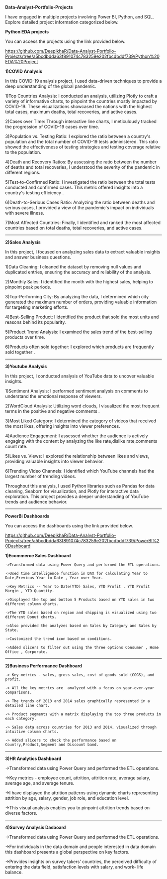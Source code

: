 **Data-Analyst-Portfolio-Projects**

I have engaged in multiple projects involving Power BI, Python, and SQL. Explore detailed project information categorized below.


**Python EDA projects**

You can access the projects using the link provided below.

https://github.com/DeepikhaR/Data-Analyst-Portfolio-Projects/tree/a5bcdbdda63f891074c783259e202fbcdbddf739/Python%20EDA%20Project



__1)COVID Analysis__



  In this COVID-19 analysis project, I used data-driven techniques to provide a deep understanding of the global pandemic. 

  1)Top Countries Analysis: I conducted an analysis, utilizing Plotly to craft a variety of informative charts, to pinpoint the countries mostly 
  impacted by COVID-19. These visualizations showcased the nations with the highest total cases, maximum deaths, total recoveries, and active 
  cases. 

  2)Cases over Time: Through interactive line charts, I meticulously tracked the progression of COVID-19 cases over time. 

  3)Population vs. Testing Ratio: I explored the ratio between a country's population and the total number of COVID-19 tests administered. This 
  ratio showed the effectiveness of testing strategies and testing coverage relative to the population.

  4)Death and Recovery Ratios: By assessing the ratio between the number of deaths and total recoveries, I understood the severity of the 
  pandemic in different regions. 

  5)Test-to-Confirmed Ratio: I investigated the ratio between the total tests conducted and confirmed cases. This metric offered insights into a 
  country's testing efficiency .

  6)Death-to-Serious Cases Ratio: Analyzing the ratio between deaths and serious cases, I provided a view of the pandemic's impact on individuals 
  with severe illness.

  7)Most Affected Countries: Finally, I identified and ranked the most affected countries based on total deaths, total recoveries, and active 
  cases. 


---------------------------------------------------------------------------------------------------------------------------------------------------------------------------


__2)Sales Analysis__



  In this project, I focused on analyzing sales data to extract valuable insights and answer business questions.

  1)Data Cleaning: I cleaned the dataset by removing null values and duplicated entries, ensuring the accuracy and reliability of the analysis.

  2)Monthly Sales: I identified the month with the highest sales, helping to pinpoint peak periods.

  3)Top-Performing City: By analyzing the data, I determined which city generated the maximum number of orders, providing valuable information 
  for targeting marketing efforts.

  4)Best-Selling Product: I identified the product that sold the most units and reasons behind its popularity.

  5)Product Trend Analysis: I examined the sales trend of the best-selling products over time.

  6)Products often sold together:  I explored which products are frequently sold together .


---------------------------------------------------------------------------------------------------------------------------------------------------------------------------



__3)Youtube Analysis__



  In this project, I conducted analysis of YouTube data to uncover valuable insights. 

  1)Sentiment Analysis: I performed sentiment analysis on comments to understand the emotional response of viewers.

  2)WordCloud Analysis: Utilizing word clouds, I visualized the most frequent terms in the positive and negative comments .

  3)Most Liked Category: I determined the category of videos that received the most likes, offering insights into viewer preferences.

  4)Audience Engagement: I assessed whether the audience is actively engaging with the content by analyzing the like rate,dislike rate,comments 
  count rate.

  5)Likes vs. Views: I explored the relationship between likes and views, providing valuable insights into viewer behavior.

  6)Trending Video Channels: I identified which YouTube channels had the largest number of trending videos.

  Throughout this analysis, I used Python libraries such as Pandas for data cleaning, Seaborn for visualization, and Plotly for interactive data 
  exploration. This project provides a deeper understanding of YouTube trends and audience behavior.



---------------------------------------------------------------------------------------------------------------------------------------------------------------------------

**PowerBi Dashboards**



You can access the dashboards using the link provided below.


https://github.com/DeepikhaR/Data-Analyst-Portfolio-Projects/tree/a5bcdbdda63f891074c783259e202fbcdbddf739/PowerBI%20Dashboard




__1)Ecommerce Sales Dashboard__

 


    ->Transformed data using Power Query and performed the ETL operations.

    ->Used time intelligence function in DAX for calculating Year to Date,Previous Year to Date , Year over Year.

    ->Key Metrics -- Year to Date(YTD) Sales, YTD Profit , YTD Profit Margin , YTD Quantity.

    ->Displayed the top and bottom 5 Products based on YTD sales in two different column charts.

    ->The YTD sales based on region and shipping is visualized using two different Donut charts.

    ->Also provided the analyzes based on Sales by Category and Sales by State. 

    ->Customized the trend icon based on conditions.

    ->Added slicers to filter out using the three options Consumer , Home Office , Corporate.



---------------------------------------------------------------------------------------------------------------------------------------------------------------------------



__2)Business Performance Dashboard__




    -> Key metrics - sales, gross sales, cost of goods sold (COGS), and profit.

    -> All the key metrics are  analyzed with a focus on year-over-year comparisons.

    -> The trends of 2013 and 2014 sales graphically represented in a detailed line chart. 

    -> Product segments with a matrix displaying the top three products in each category. 

    -> Sales data across countries for 2013 and 2014, visualized through intuitive column charts. 

    -> Added slicers to check the performance based on Country,Product,Segment and Discount band.
    


---------------------------------------------------------------------------------------------------------------------------------------------------------------------------


__3)HR Analytics Dashboard__




   ->Transformed data using Power Query and performed the ETL operations.

   ->Key metrics - employee count, attrition, attrition rate, average salary, average age, and average tenure. 

   ->I have displayed the attrition patterns using dynamic charts representing attrition by age, salary, gender, job role, and education level.

   ->This visual analysis enables you to pinpoint attrition trends based on diverse factors.


---------------------------------------------------------------------------------------------------------------------------------------------------------------------------


__4)Survey Analysis Dasboard__




   ->Transformed data using Power Query and performed the ETL operations.

   ->For individuals in the data domain and people interested in data domain this dashboard presents a global perspective on key factors.

   ->Provides insights on survey takers' countries, the perceived difficulty of entering the data field, satisfaction levels with salary, and 
  work- life balance. 





